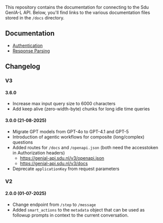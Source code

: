 This repository contains the documentation for connecting to the Sdu GenIA-L API. Below, you'll find links to the various documentation files stored in the `/docs` directory.

## Documentation

- [Authentication](./docs/authentication.md)
- [Response Parsing](./docs/response_parsing.md)

## Changelog

### V3

#### 3.6.0

- Increase max input query size to 6000 characters
- Add keep alive (zero-width-byte) chunks for long idle time queries

#### 3.0.0 (21-08-2025)

- Migrate GPT models from GPT-4o to GPT-4.1 and GPT-5
- Introduction of agentic workflows for composite (long/complex) questions
- Added routes for `/docs` and `/openapi.json` (both need the accesstoken in Authorization headers)
  - https://genial-api.sdu.nl/v3/openapi.json
  - https://genial-api.sdu.nl/v3/docs
- Deprecate `applicationKey` from request parameters

### V2

#### 2.0.0 (01-07-2025)

- Change endpoint from `/step` to `/message`
- Added `smart_actions` to the `metadata` object that can be used as followup prompts in context to the current conversation.
